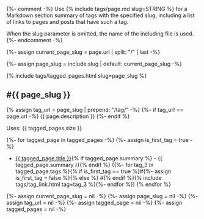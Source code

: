 {%- comment -%}
  Use {% include tags/page.md slug=STRING %}
  for a Markdown section summary of tags with the specified slug,
  including a list of links to pages and posts that have such a tag.

  When the slug parameter is omitted, the name of the including file is used.
{%- endcomment -%}

{%- assign current_page_slug = page.url | split: "/" | last -%}

{%- assign page_slug = include.slug | default: current_page_slug -%}

{% include tags/tagged_pages.html slug=page_slug %}

## #{{ page_slug }}

{% assign tag_url = page_slug | prepend: "/tag/" -%}
{%- if tag_url == page.url -%}
{{ page.description }}
{%- endif %}

Uses: {{ tagged_pages.size }}

{%- for tagged_page in tagged_pages -%}
{%- assign is_first_tag = true -%}

- <a href="{{ site.url }}{{ site.baseurl }}{{ tagged_page.url }}">{{ tagged_page.title }}</a>{% if tagged_page.summary %} - {{ tagged_page.summary }}{% endif %} ({%- for tag_3 in tagged_page.tags %}{% if is_first_tag == true %}\#{%- assign is_first_tag = false %}{% else %} \#{% endif %}{% include tags/tag_link.html tag=tag_3 %}{%- endfor %})
{% endfor %}

{%- assign current_page_slug = nil -%}
{%- assign page_slug = nil -%}
{%- assign tag_url = nil -%}
{%- assign tagged_page = nil -%}
{%- assign tagged_pages = nil -%}
